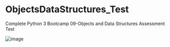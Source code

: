 # ObjectsDataStructures_Test
Complete Python 3 Bootcamp 09-Objects and Data Structures Assessment Test

![image](https://user-images.githubusercontent.com/86202719/131159962-8e54a133-2504-418d-a39b-184d61476d03.png)
